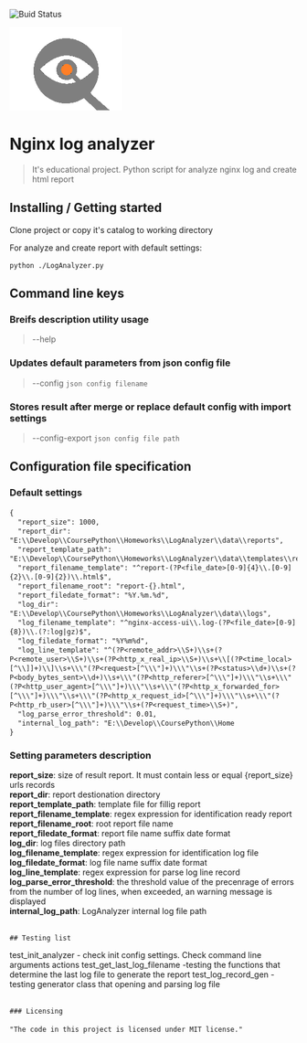 ![Buid Status](https://github.com/denis1afds/homework1.1/actions/workflows/checks.yml/badge.svg&branch=master)

![Logo of the project](./logo.png)

# Nginx log analyzer
>It's educational project. Python script for analyze nginx log and create html report

## Installing / Getting started

Clone project or copy it's catalog to working directory

For analyze and create report with default settings:
```shell
python ./LogAnalyzer.py
```

## Command line keys
###  Breifs description utility usage
> --help 

### Updates default parameters from json config file
> --config `json config filename`

### Stores result after merge or replace default config with import settings 
> --config-export `json config file path`  


## Configuration file specification
### Default settings
```shell
{
  "report_size": 1000,
  "report_dir": "E:\\Develop\\CoursePython\\Homeworks\\LogAnalyzer\\data\\reports",
  "report_template_path": "E:\\Develop\\CoursePython\\Homeworks\\LogAnalyzer\\data\\templates\\report.html",
  "report_filename_template": "^report-(?P<file_date>[0-9]{4}\\.[0-9]{2}\\.[0-9]{2})\\.html$",
  "report_filename_root": "report-{}.html",
  "report_filedate_format": "%Y.%m.%d",
  "log_dir": "E:\\Develop\\CoursePython\\Homeworks\\LogAnalyzer\\data\\logs",
  "log_filename_template": "^nginx-access-ui\\.log-(?P<file_date>[0-9]{8})\\.(?:log|gz)$",
  "log_filedate_format": "%Y%m%d",
  "log_line_template": "^(?P<remote_addr>\\S+)\\s+(?P<remote_user>\\S+)\\s+(?P<http_x_real_ip>\\S+)\\s+\\[(?P<time_local>[^\\]]+)\\]\\s+\\\"(?P<request>[^\\\"]+)\\\"\\s+(?P<status>\\d+)\\s+(?P<body_bytes_sent>\\d+)\\s+\\\"(?P<http_referer>[^\\\"]+)\\\"\\s+\\\"(?P<http_user_agent>[^\\\"]+)\\\"\\s+\\\"(?P<http_x_forwarded_for>[^\\\"]+)\\\"\\s+\\\"(?P<http_x_request_id>[^\\\"]+)\\\"\\s+\\\"(?P<http_rb_user>[^\\\"]+)\\\"\\s+(?P<request_time>\\S+)",
  "log_parse_error_threshold": 0.01,
  "internal_log_path": "E:\\Develop\\CoursePython\\Home
}
```
###  Setting parameters description

__report_size__: size of result report. It must contain less or equal {report_size} urls records\
__report_dir__: report destionation directory\
__report_template_path__: template file for fillig report\
__report_filename_template__: regex expression for identification ready report\
__report_filename_root__: root report file name\
__report_filedate_format__: report file name suffix date format\
__log_dir__: log files directory path\
__log_filename_template__: regex expression for identification log file\
__log_filedate_format__: log file name suffix date format\
__log_line_template__: regex expression for parse log line record\
__log_parse_error_threshold__: the threshold value of the precenrage of errors from the number of log lines, when exceeded, an warning message is displayed\
__internal_log_path__: LogAnalyzer internal log file path
```

## Testing list
```
test_init_analyzer - check init config settings. Check command line arguments actions
test_get_last_log_filename -testing the functions that determine the last log file to
generate the report
test_log_record_gen - testing generator class that opening and parsing log file
```

### Licensing

"The code in this project is licensed under MIT license."
